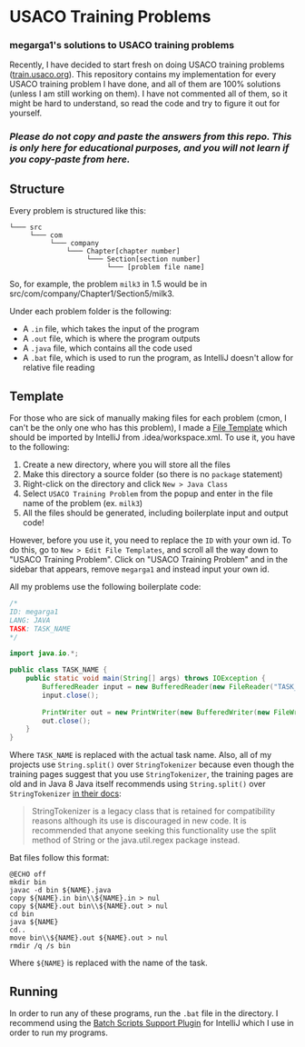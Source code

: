 # USACO Training Problems
### megarga1's solutions to USACO training problems

Recently, I have decided to start fresh on doing USACO training problems ([train.usaco.org](https://train.usaco.org/)). 
This repository contains my implementation for every USACO training problem I have done, and all of them are 100%
solutions (unless I am still working on them). I have not commented all of them, so it might be hard to understand,
so read the code and try to figure it out for yourself.

### *Please do not copy and paste the answers from this repo. This is only here for educational purposes, and you will not learn if you copy-paste from here.*

## Structure

Every problem is structured like this:
```text
└─── src
     └─── com
          └─── company
              └─── Chapter[chapter number]
                   └─── Section[section number]
                        └─── [problem file name]
```
So, for example, the problem `milk3` in 1.5 would be in src/com/company/Chapter1/Section5/milk3.

Under each problem folder is the following:
- A `.in` file, which takes the input of the program
- A `.out` file, which is where the program outputs
- A `.java` file, which contains all the code used
- A `.bat` file, which is used to run the program, as IntelliJ doesn't allow for relative file reading

## Template

For those who are sick of manually making files for each problem (cmon, I can't be the only one who has this problem), 
I made a [File Template](https://www.jetbrains.com/help/idea/using-file-and-code-templates.html) which should be 
imported by IntelliJ from .idea/workspace.xml. To use it, you have to the following:
1. Create a new directory, where you will store all the files
2. Make this directory a source folder (so there is no `package` statement)
3. Right-click on the directory and click `New > Java Class`
4. Select `USACO Training Problem` from the popup and enter in the file name of the problem (ex. `milk3`)
5. All the files should be generated, including boilerplate input and output code!

However, before you use it, you need to replace the `ID` with your own id. To do this, go to `New > Edit File
Templates`, and scroll all the way down to "USACO Training Problem". Click on "USACO Training Problem" and in the 
sidebar that appears, remove `megarga1` and instead input your own id.

All my problems use the following boilerplate code:
```java
/*
ID: megarga1
LANG: JAVA
TASK: TASK_NAME
*/

import java.io.*;

public class TASK_NAME {
    public static void main(String[] args) throws IOException {
        BufferedReader input = new BufferedReader(new FileReader("TASK_NAME.in"));
        input.close();
        
        PrintWriter out = new PrintWriter(new BufferedWriter(new FileWriter("TASK_NAME.out")));
        out.close();
    }
}
```
Where `TASK_NAME` is replaced with the actual task name. Also, all of my projects use `String.split()` over 
`StringTokenizer` because even though the training pages suggest that you use `StringTokenizer`, the training pages are
old and in Java 8 Java itself recommends using `String.split()` over `StringTokenizer`
[in their docs](https://docs.oracle.com/javase/8/docs/api/java/util/StringTokenizer.html):
> StringTokenizer is a legacy class that is retained for compatibility reasons although its use is discouraged in new 
> code. It is recommended that anyone seeking this functionality use the split method of String or the 
> java.util.regex package instead.


Bat files follow this format:
```
@ECHO off
mkdir bin
javac -d bin ${NAME}.java
copy ${NAME}.in bin\\${NAME}.in > nul
copy ${NAME}.out bin\\${NAME}.out > nul
cd bin
java ${NAME}
cd..
move bin\\${NAME}.out ${NAME}.out > nul
rmdir /q /s bin
```
Where `${NAME}` is replaced with the name of the task.

## Running

In order to run any of these programs, run the `.bat` file in the directory. I recommend using the [Batch Scripts 
Support Plugin](https://plugins.jetbrains.com/plugin/265-batch-scripts-support) for IntelliJ which I use in order to run
my programs. 
